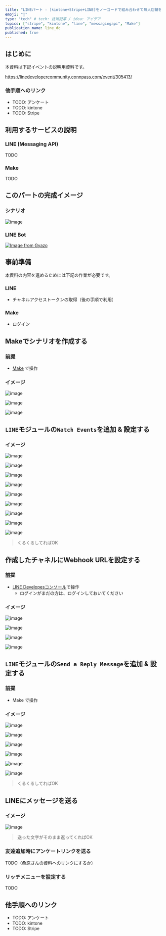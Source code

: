 ```yaml
---
title: "LINEパート - [kintone+Stripe+LINE]をノーコードで組み合わせて無人店舗を実現！"
emoji: "💬"
type: "tech" # tech: 技術記事 / idea: アイデア
topics: ["stripe", "kintone", "line", "messagingapi", "Make"]
publication_name: line_dc
published: true
---
```



## はじめに

本資料は下記イベントの説明用資料です。

https://linedevelopercommunity.connpass.com/event/305413/

### 他手順へのリンク

- TODO: アンケート
- TODO: kintone
- TODO: Stripe


## 利用するサービスの説明

### LINE (Messaging API)

TODO

### Make

TODO


## このパートの完成イメージ

### シナリオ

![image](https://i.imgur.com/zeWTUDa.png)

### LINE Bot

[![Image from Gyazo](https://i.gyazo.com/94e5bda2678dcf5bbc7a0154eeac8b07.gif)](https://gyazo.com/94e5bda2678dcf5bbc7a0154eeac8b07)


## 事前準備

本資料の内容を進めるためには下記の作業が必要です。

### LINE
  - チャネルアクセストークンの取得（後の手順で利用）
### Make
  - ログイン


## Makeでシナリオを作成する

### 前提

- [Make](https://www.Make.com/en/login) で操作

### イメージ

![image](https://i.imgur.com/A4lnHbh.png)

![image](https://i.imgur.com/PfGuDM3.png)

![image](https://i.imgur.com/71Jv9GF.png)

## `LINE`モジュールの`Watch Events`を追加 & 設定する

### イメージ

![image](https://i.imgur.com/0KuGxkQ.png)

![image](https://i.imgur.com/VDMcCof.png)

![image](https://i.imgur.com/Cj5laiY.png)

![image](https://i.imgur.com/Ow07yBD.png)

![image](https://i.imgur.com/feQ1eAF.png)

![image](https://i.imgur.com/JZQxQo8.png)

![image](https://i.imgur.com/JsdcYTD.png)

![image](https://i.imgur.com/2xz781o.png)

![image](https://i.imgur.com/P9ReEPw.png)

> くるくるしてればOK

## 作成したチャネルにWebhook URLを設定する

### 前提

- [LINE Developesコンソール](https://developers.line.biz/console/)で操作
  - ログインがまだの方は、ログインしておいてください

### イメージ

![image](https://i.imgur.com/6gLYAwO.png)

![image](https://i.imgur.com/CkPMYbG.png)

![image](https://i.imgur.com/MXdxHOe.png)

![image](https://i.imgur.com/02lLRRA.png)


## `LINE`モジュールの`Send a Reply Message`を追加 & 設定する

### 前提

- Make で操作

### イメージ

![image](https://i.imgur.com/yShsjBh.png)

![image](https://i.imgur.com/J7cKn3A.png)

![image](https://i.imgur.com/bYaSqkZ.png)

![image](https://i.imgur.com/ryLyuNB.png)

![image](https://i.imgur.com/cVslXPH.png)

![image](https://i.imgur.com/r5XHXVd.png)

> くるくるしてればOK

## LINEにメッセージを送る

### イメージ

![image](https://i.imgur.com/sxa02C3.png)

> 送った文字がそのまま返ってくればOK

### 友達追加時にアンケートリンクを送る

TODO（桑原さんの資料へのリンクにするか）

### リッチメニューを設定する

TODO


## 他手順へのリンク

- TODO: アンケート
- TODO: kintone
- TODO: Stripe